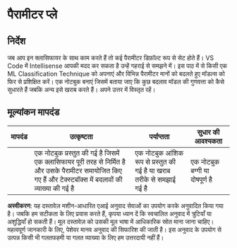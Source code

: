 # पैरामीटर प्ले

## निर्देश

जब आप इन क्लासिफायर के साथ काम करते हैं तो कई पैरामीटर डिफ़ॉल्ट रूप से सेट होते हैं। VS Code में Intellisense आपकी मदद कर सकता है उन्हें गहराई से समझने में। इस पाठ में से किसी एक ML Classification Technique को अपनाएं और विभिन्न पैरामीटर मानों को बदलते हुए मॉडल्स को फिर से प्रशिक्षित करें। एक नोटबुक बनाएं जिसमें बताया जाए कि कुछ बदलाव मॉडल की गुणवत्ता को कैसे सुधारते हैं जबकि अन्य इसे खराब करते हैं। अपने उत्तर में विस्तृत रहें।

## मूल्यांकन मापदंड

| मापदंड  | उत्कृष्टता                                                                                                             | पर्याप्तता                                            | सुधार की आवश्यकता             |
| ------- | ---------------------------------------------------------------------------------------------------------------------- | ----------------------------------------------------- | ----------------------------- |
|         | एक नोटबुक प्रस्तुत की गई है जिसमें एक क्लासिफायर पूरी तरह से निर्मित है और उसके पैरामीटर समायोजित किए गए हैं और टेक्स्टबॉक्स में बदलावों की व्याख्या की गई है | एक नोटबुक आंशिक रूप से प्रस्तुत की गई है या खराब तरीके से समझाई गई है | एक नोटबुक बग्गी या दोषपूर्ण है |

**अस्वीकरण**:
यह दस्तावेज़ मशीन-आधारित एआई अनुवाद सेवाओं का उपयोग करके अनुवादित किया गया है। जबकि हम सटीकता के लिए प्रयास करते हैं, कृपया ध्यान दें कि स्वचालित अनुवाद में त्रुटियाँ या अशुद्धियाँ हो सकती हैं। मूल दस्तावेज़ को उसकी मूल भाषा में आधिकारिक स्रोत माना जाना चाहिए। महत्वपूर्ण जानकारी के लिए, पेशेवर मानव अनुवाद की सिफारिश की जाती है। इस अनुवाद के उपयोग से उत्पन्न किसी भी गलतफहमी या गलत व्याख्या के लिए हम उत्तरदायी नहीं हैं।